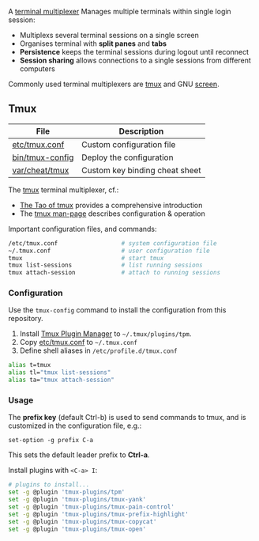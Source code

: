 A [terminal multiplexer][tp] Manages multiple terminals within single login session:

* Multiplexs several terminal sessions on a single screen
* Organises terminal with **split panes** and **tabs**
* **Persistence** keeps the terminal sessions during logout until reconnect
* **Session sharing** allows connections to a single sessions from different computers

Commonly used terminal multiplexers are [tmux][tx] and GNU [screen][sc].


## Tmux

File                                  | Description
--------------------------------------|----------------------------------
[etc/tmux.conf][tc]                   | Custom configuration file
[bin/tmux-config][tcc]                | Deploy the configuration
[var/cheat/tmux][tt]                  | Custom key binding cheat sheet 

The [tmux][tx] terminal multiplexer, cf.:

* [The Tao of tmux][tb] provides a comprehensive introduction
* The [tmux man-page][tm] describes configuration & operation

Important configuration files, and commands:

```bash
/etc/tmux.conf                  # system configuration file
~/.tmux.conf                    # user configuration file
tmux                            # start tmux
tmux list-sessions              # list running sessions
tmux attach-session             # attach to running sessions
```

### Configuration

Use the `tmux-config` command to install the configuration from this repository.

1. Install [Tmux Plugin Manager][tp] to `~/.tmux/plugins/tpm`.
2. Copy [etc/tmux.conf][tc] to `~/.tmux.conf`
4. Define shell aliases in `/etc/profile.d/tmux.conf`

```bash
alias t=tmux
alias tl="tmux list-sessions"
alias ta="tmux attach-session"
```

### Usage

The **prefix key** (default Ctrl-b) is used to send commands to tmux, 
and is customized in the configuration file, e.g.:

```
set-option -g prefix C-a
```

This sets the default leader prefix to **Ctrl-a**.

Install plugins with `<C-a> I`: 

```bash
# plugins to install...
set -g @plugin 'tmux-plugins/tpm'
set -g @plugin 'tmux-plugins/tmux-yank'
set -g @plugin 'tmux-plugins/tmux-pain-control'
set -g @plugin 'tmux-plugins/tmux-prefix-highlight'
set -g @plugin 'tmux-plugins/tmux-copycat'
set -g @plugin 'tmux-plugins/tmux-open'
```

[tc]: tmux.conf
[tt]: ../../var/cheat/tmux
[tcc]: ../../bin/tmux-config
[tp]: https://en.m.wikipedia.org/wiki/Terminal_multiplexer
[tx]: https://github.com/tmux/tmux
[sc]: http://www.gnu.org/software/screen/
[tb]: https://leanpub.com/the-tao-of-tmux/read
[tm]: https://manpages.debian.org/tmux
[tp]: https://github.com/tmux-plugins/tpm
